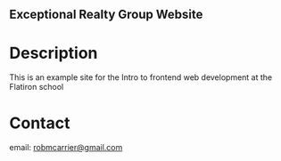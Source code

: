 
Exceptional Realty Group Website
---

# Description

This is an example site for the Intro to frontend web development at the Flatiron school

# Contact

email: robmcarrier@gmail.com
